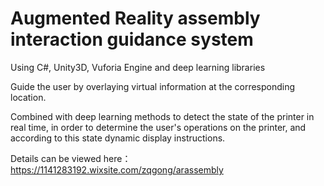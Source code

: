 # Augmented Reality assembly interaction guidance system 

Using C#, Unity3D, Vuforia Engine and deep learning libraries

Guide the user by overlaying virtual information at the corresponding location.

Combined with deep learning methods to detect the state of the printer in real time, in order to determine the user's operations on the printer, and according to this state dynamic display instructions.

Details can be viewed here： https://1141283192.wixsite.com/zqgong/arassembly
